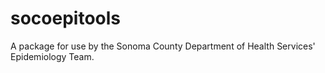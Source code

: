 # socoepitools
A package for use by the Sonoma County Department of Health Services' Epidemiology Team.
